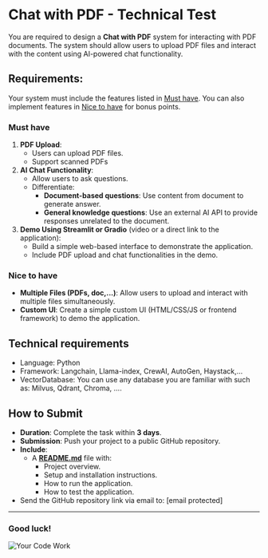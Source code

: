 # **Chat with PDF - Technical Test**

You are required to design a **Chat with PDF** system for interacting with PDF documents. The system should allow users to upload PDF files and interact with the content using AI-powered chat functionality.

## Requirements:

Your system must include the features listed in [Must have](#must-have). You can also implement features in [Nice to have](#nice-to-have) for bonus points.

### **Must have**

1. **PDF Upload**:
   - Users can upload PDF files.
   - Support scanned PDFs
2. **AI Chat Functionality**:
   - Allow users to ask questions.
   - Differentiate:
      - **Document-based questions**: Use content from document to generate answer.
      - **General knowledge questions**: Use an external AI API to provide responses unrelated to the document.
3. **Demo Using Streamlit or Gradio** (video or a direct link to the application):
   - Build a simple web-based interface to demonstrate the application.
   - Include PDF upload and chat functionalities in the demo.

### **Nice to have**

- **Multiple Files (PDFs, doc,...)**: Allow users to upload and interact with multiple files simultaneously.
- **Custom UI**: Create a simple custom UI (HTML/CSS/JS or frontend framework) to demo the application.

## Technical requirements

- Language: Python
- Framework: Langchain, Llama-index, CrewAI, AutoGen, Haystack,…
- VectorDatabase: You can use any database you are familiar with such as: Milvus, Qdrant, Chroma, ….

## **How to Submit**

- **Duration**: Complete the task within **3 days**.
- **Submission**: Push your project to a public GitHub repository.
- **Include**:
   - A [**README.md**](http://README.md) file with:
      - Project overview.
      - Setup and installation instructions.
      - How to run the application.
      - How to test the application.
- Send the GitHub repository link via email to: [email protected]

---

### **Good luck!**
![Your Code Work](https://private-user-images.githubusercontent.com/150330248/387056386-adfc7abe-fdfb-495e-bc22-e0d1699a026b.png?jwt=eyJhbGciOiJIUzI1NiIsInR5cCI6IkpXVCJ9.eyJpc3MiOiJnaXRodWIuY29tIiwiYXVkIjoicmF3LmdpdGh1YnVzZXJjb250ZW50LmNvbSIsImtleSI6ImtleTUiLCJleHAiOjE3MzE5MDE4MTUsIm5iZiI6MTczMTkwMTUxNSwicGF0aCI6Ii8xNTAzMzAyNDgvMzg3MDU2Mzg2LWFkZmM3YWJlLWZkZmItNDk1ZS1iYzIyLWUwZDE2OTlhMDI2Yi5wbmc_WC1BbXotQWxnb3JpdGhtPUFXUzQtSE1BQy1TSEEyNTYmWC1BbXotQ3JlZGVudGlhbD1BS0lBVkNPRFlMU0E1M1BRSzRaQSUyRjIwMjQxMTE4JTJGdXMtZWFzdC0xJTJGczMlMkZhd3M0X3JlcXVlc3QmWC1BbXotRGF0ZT0yMDI0MTExOFQwMzQ1MTVaJlgtQW16LUV4cGlyZXM9MzAwJlgtQW16LVNpZ25hdHVyZT1iOTRlZTU3MGIyMmZjMjMxMzVjM2M5ZjMyYmE3YWYzOWU4NDM0OWE2ZTUwN2FiZGY2ZjVjNWI4MTVkN2I5NzU2JlgtQW16LVNpZ25lZEhlYWRlcnM9aG9zdCJ9.aBdg7QddQL22NWhAL3yqtrEDDxQdhm38wPcdZjKdIt8)

